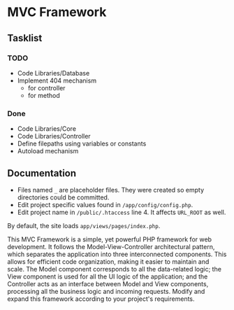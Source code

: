 # MVC Framework

## Tasklist

### TODO

- Code Libraries/Database
- Implement 404 mechanism
    - for controller
    - for method

### Done
- Code Libraries/Core
- Code Libraries/Controller
- Define filepaths using variables or constants
- Autoload mechanism

## Documentation

- Files named `_` are placeholder files. They were created so empty directories could be committed.
- Edit project specific values found in `/app/config/config.php`.
- Edit project name in `/public/.htaccess` line 4. It affects `URL_ROOT` as well.

By default, the site loads `app/views/pages/index.php`.

This MVC Framework is a simple, yet powerful PHP framework for web development. It follows the Model-View-Controller architectural pattern, which separates the application into three interconnected components. This allows for efficient code organization, making it easier to maintain and scale. The Model component corresponds to all the data-related logic; the View component is used for all the UI logic of the application; and the Controller acts as an interface between Model and View components, processing all the business logic and incoming requests. Modify and expand this framework according to your project's requirements.